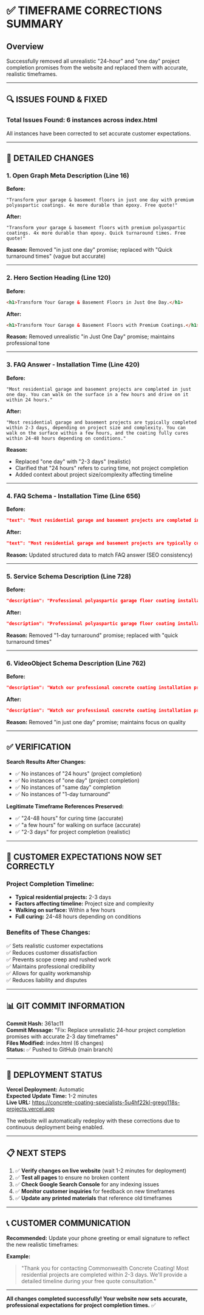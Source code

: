# ✅ TIMEFRAME CORRECTIONS SUMMARY

## Overview
Successfully removed all unrealistic "24-hour" and "one day" project completion promises from the website and replaced them with accurate, realistic timeframes.

---

## 🔍 ISSUES FOUND & FIXED

### **Total Issues Found:** 6 instances across index.html

All instances have been corrected to set accurate customer expectations.

---

## 📝 DETAILED CHANGES

### **1. Open Graph Meta Description (Line 16)**
**Before:**
```
"Transform your garage & basement floors in just one day with premium polyaspartic coatings. 4x more durable than epoxy. Free quote!"
```

**After:**
```
"Transform your garage & basement floors with premium polyaspartic coatings. 4x more durable than epoxy. Quick turnaround times. Free quote!"
```

**Reason:** Removed "in just one day" promise; replaced with "Quick turnaround times" (vague but accurate)

---

### **2. Hero Section Heading (Line 120)**
**Before:**
```html
<h1>Transform Your Garage & Basement Floors in Just One Day.</h1>
```

**After:**
```html
<h1>Transform Your Garage & Basement Floors with Premium Coatings.</h1>
```

**Reason:** Removed unrealistic "in Just One Day" promise; maintains professional tone

---

### **3. FAQ Answer - Installation Time (Line 420)**
**Before:**
```
"Most residential garage and basement projects are completed in just one day. You can walk on the surface in a few hours and drive on it within 24 hours."
```

**After:**
```
"Most residential garage and basement projects are typically completed within 2-3 days, depending on project size and complexity. You can walk on the surface within a few hours, and the coating fully cures within 24-48 hours depending on conditions."
```

**Reason:** 
- Replaced "one day" with "2-3 days" (realistic)
- Clarified that "24 hours" refers to curing time, not project completion
- Added context about project size/complexity affecting timeline

---

### **4. FAQ Schema - Installation Time (Line 656)**
**Before:**
```json
"text": "Most residential garage and basement projects are completed in just one day. You can walk on the surface in a few hours and drive on it within 24 hours."
```

**After:**
```json
"text": "Most residential garage and basement projects are typically completed within 2-3 days, depending on project size and complexity. You can walk on the surface within a few hours, and the coating fully cures within 24-48 hours depending on conditions."
```

**Reason:** Updated structured data to match FAQ answer (SEO consistency)

---

### **5. Service Schema Description (Line 728)**
**Before:**
```json
"description": "Professional polyaspartic garage floor coating installation with 1-day turnaround. UV-stable, chemical resistant, 4x more durable than epoxy."
```

**After:**
```json
"description": "Professional polyaspartic garage floor coating installation with quick turnaround times. UV-stable, chemical resistant, 4x more durable than epoxy."
```

**Reason:** Removed "1-day turnaround" promise; replaced with "quick turnaround times"

---

### **6. VideoObject Schema Description (Line 762)**
**Before:**
```json
"description": "Watch our professional concrete coating installation process. See how we transform garage and basement floors with premium polyaspartic coatings in just one day."
```

**After:**
```json
"description": "Watch our professional concrete coating installation process. See how we transform garage and basement floors with premium polyaspartic coatings."
```

**Reason:** Removed "in just one day" promise; maintains focus on quality

---

## ✅ VERIFICATION

**Search Results After Changes:**
- ✅ No instances of "24 hours" (project completion)
- ✅ No instances of "one day" (project completion)
- ✅ No instances of "same day" completion
- ✅ No instances of "1-day turnaround"

**Legitimate Timeframe References Preserved:**
- ✅ "24-48 hours" for curing time (accurate)
- ✅ "a few hours" for walking on surface (accurate)
- ✅ "2-3 days" for project completion (realistic)

---

## 🎯 CUSTOMER EXPECTATIONS NOW SET CORRECTLY

### **Project Completion Timeline:**
- **Typical residential projects:** 2-3 days
- **Factors affecting timeline:** Project size and complexity
- **Walking on surface:** Within a few hours
- **Full curing:** 24-48 hours depending on conditions

### **Benefits of These Changes:**
✅ Sets realistic customer expectations  
✅ Reduces customer dissatisfaction  
✅ Prevents scope creep and rushed work  
✅ Maintains professional credibility  
✅ Allows for quality workmanship  
✅ Reduces liability and disputes  

---

## 📊 GIT COMMIT INFORMATION

**Commit Hash:** 361ac11  
**Commit Message:** "Fix: Replace unrealistic 24-hour project completion promises with accurate 2-3 day timeframes"  
**Files Modified:** index.html (6 changes)  
**Status:** ✅ Pushed to GitHub (main branch)

---

## 🔄 DEPLOYMENT STATUS

**Vercel Deployment:** Automatic  
**Expected Update Time:** 1-2 minutes  
**Live URL:** https://concrete-coating-specialists-5u4hf22kl-grego118s-projects.vercel.app

The website will automatically redeploy with these corrections due to continuous deployment being enabled.

---

## 📋 NEXT STEPS

1. ✅ **Verify changes on live website** (wait 1-2 minutes for deployment)
2. ✅ **Test all pages** to ensure no broken content
3. ✅ **Check Google Search Console** for any indexing issues
4. ✅ **Monitor customer inquiries** for feedback on new timeframes
5. ✅ **Update any printed materials** that reference old timeframes

---

## 📞 CUSTOMER COMMUNICATION

**Recommended:** Update your phone greeting or email signature to reflect the new realistic timeframes:

**Example:**
> "Thank you for contacting Commonwealth Concrete Coating! Most residential projects are completed within 2-3 days. We'll provide a detailed timeline during your free quote consultation."

---

**All changes completed successfully! Your website now sets accurate, professional expectations for project completion times.** ✅

